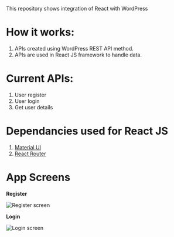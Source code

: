 This repository shows integration of React with WordPress

# How it works:
1. APIs created using WordPress REST API method. 
2. APIs are used in React JS framework to handle data.

# Current APIs:
1. User register
2. User login
3. Get user details

# Dependancies used for React JS
1. [Material UI](https://mui.com)
2. [React Router](https://reactrouter.com/en/main)

# App Screens
<b>Register</b>

![Register screen](https://user-images.githubusercontent.com/48121565/229307832-484efd43-6edf-4937-bf39-8e22714f6921.png)

<b>Login</b>

![Login screen](https://user-images.githubusercontent.com/48121565/229357659-a2b18b96-e4a8-412f-8da5-87619f8b6230.png)
